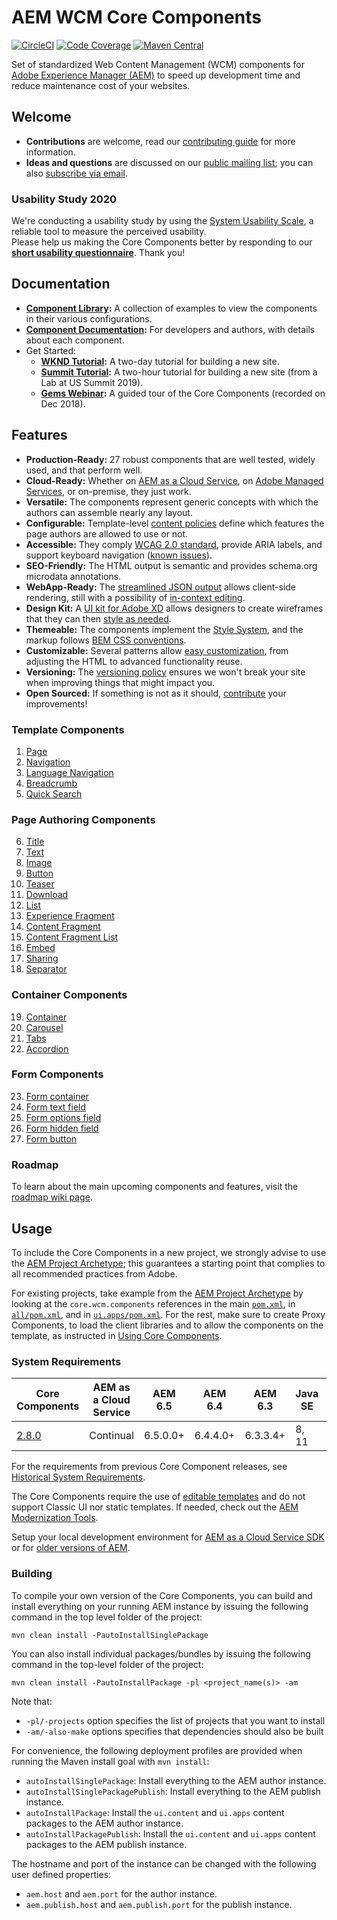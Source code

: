 # AEM WCM Core Components

[![CircleCI](https://circleci.com/gh/adobe/aem-core-wcm-components.svg?style=svg)](https://circleci.com/gh/adobe/aem-core-wcm-components)
[![Code Coverage](https://codecov.io/gh/adobe/aem-core-wcm-components/branch/master/graph/badge.svg)](https://codecov.io/gh/adobe/aem-core-wcm-components)
[![Maven Central](https://maven-badges.herokuapp.com/maven-central/com.adobe.cq/core.wcm.components.all/badge.svg)](https://maven-badges.herokuapp.com/maven-central/com.adobe.cq/core.wcm.components.all)

Set of standardized Web Content Management (WCM) components for [Adobe Experience Manager (AEM)](https://www.adobe.com/marketing/experience-manager.html) to speed up development time and reduce maintenance cost of your websites.

## Welcome

* **Contributions** are welcome, read our [contributing guide](CONTRIBUTING.md) for more information.
* **Ideas and questions** are discussed on our [public mailing list](https://groups.google.com/forum/#!forum/aem-core-components-dev); you can also [subscribe via email](mailto:aem-core-components-dev+subscribe@googlegroups.com).

### Usability Study 2020

We're conducting a usability study by using the [System Usability Scale](https://measuringu.com/sus/), a reliable tool to measure the perceived usability.  
Please help us making the Core Components better by responding to our **[short usability questionnaire](https://s2.userzoom.com/m/MSBDNTc1MlMxMDk1)**. Thank you!

## Documentation

* **[Component Library](https://www.adobe.com/go/aem_cmp_library):** A collection of examples to view the components in their various configurations.
* **[Component Documentation](https://docs.adobe.com/content/help/en/experience-manager-core-components/using/introduction.html):** For developers and authors, with details about each component.
* Get Started:
  - **[WKND Tutorial](https://docs.adobe.com/content/help/en/experience-manager-learn/getting-started-wknd-tutorial-develop/overview.html):** A two-day tutorial for building a new site.
  - **[Summit Tutorial](https://expleague.azureedge.net/labs/L767/index.html):** A two-hour tutorial for building a new site (from a Lab at US Summit 2019).
  - **[Gems Webinar](https://helpx.adobe.com/experience-manager/kt/eseminars/gems/AEM-Core-Components.html):** A guided tour of the Core Components (recorded on Dec 2018).

## Features

* **Production-Ready:** 27 robust components that are well tested, widely used, and that perform well.
* **Cloud-Ready:** Whether on [AEM as a Cloud Service](https://docs.adobe.com/content/help/en/experience-manager-cloud-service/landing/home.html), on [Adobe Managed Services](https://github.com/adobe/aem-project-archetype/tree/master/src/main/archetype/dispatcher.ams), or on-premise, they just work.
* **Versatile:** The components represent generic concepts with which the authors can assemble nearly any layout.
* **Configurable:** Template-level [content policies](https://docs.adobe.com/content/help/en/experience-manager-65/developing/platform/templates/page-templates-editable.html#content-policies) define which features the page authors are allowed to use or not.
* **Accessible:** They comply [WCAG 2.0 standard](https://www.w3.org/TR/WCAG20/), provide ARIA labels, and support keyboard navigation ([known issues](https://github.com/adobe/aem-core-wcm-components/issues?utf8=%E2%9C%93&q=is%3Aissue+is%3Aopen+accessibility+in%3Atitle)).
* **SEO-Friendly:** The HTML output is semantic and provides schema.org microdata annotations.
* **WebApp-Ready:** The [streamlined JSON output](https://docs.adobe.com/content/help/en/experience-manager-learn/foundation/development/develop-sling-model-exporter.html) allows client-side rendering, still with a possibility of [in-context editing](https://docs.adobe.com/content/help/en/experience-manager-learn/sites/spa-editor/spa-editor-framework-feature-video-use.html).
* **Design Kit:** A [UI kit for Adobe XD](https://docs.adobe.com/content/help/en/experience-manager-learn/getting-started-wknd-tutorial-develop/assets/overview/AEM_UI-kit_Wireframe.xd) allows designers to create wireframes that they can then [style as needed](https://docs.adobe.com/content/help/en/experience-manager-learn/getting-started-wknd-tutorial-develop/assets/overview/AEM_UI-kit_WKND.xd).
* **Themeable:** The components implement the [Style System](https://docs.adobe.com/content/help/en/experience-manager-65/developing/components/style-system.html), and the markup follows [BEM CSS conventions](http://getbem.com/).
* **Customizable:** Several patterns allow [easy customization](https://docs.adobe.com/content/help/en/experience-manager-core-components/using/developing/customizing.html), from adjusting the HTML to advanced functionality reuse.
* **Versioning:** The [versioning policy](https://github.com/adobe/aem-core-wcm-components/wiki/Versioning-policies) ensures we won't break your site when improving things that might impact you.
* **Open Sourced:** If something is not as it should, [contribute](CONTRIBUTING.md) your improvements!

### Template Components

1. [Page](content/src/content/jcr_root/apps/core/wcm/components/page/v2/page)
2. [Navigation](content/src/content/jcr_root/apps/core/wcm/components/navigation/v1/navigation)
3. [Language Navigation](content/src/content/jcr_root/apps/core/wcm/components/languagenavigation/v1/languagenavigation)
4. [Breadcrumb](content/src/content/jcr_root/apps/core/wcm/components/breadcrumb/v2/breadcrumb)
5. [Quick Search](content/src/content/jcr_root/apps/core/wcm/components/search/v1/search)

### Page Authoring Components

6. [Title](content/src/content/jcr_root/apps/core/wcm/components/title/v2/title)
7. [Text](content/src/content/jcr_root/apps/core/wcm/components/text/v2/text)
8. [Image](content/src/content/jcr_root/apps/core/wcm/components/image/v2/image)
9. [Button](content/src/content/jcr_root/apps/core/wcm/components/button/v1/button)
10. [Teaser](content/src/content/jcr_root/apps/core/wcm/components/teaser/v1/teaser)
11. [Download](content/src/content/jcr_root/apps/core/wcm/components/download/v1/download)
12. [List](content/src/content/jcr_root/apps/core/wcm/components/list/v2/list)
13. [Experience Fragment](content/src/content/jcr_root/apps/core/wcm/components/experiencefragment/v1/experiencefragment)
14. [Content Fragment](content/src/content/jcr_root/apps/core/wcm/components/contentfragment/v1/contentfragment)
15. [Content Fragment List](content/src/content/jcr_root/apps/core/wcm/components/contentfragmentlist/v1/contentfragmentlist)
16. [Embed](content/src/content/jcr_root/apps/core/wcm/components/embed/v1/embed)
17. [Sharing](content/src/content/jcr_root/apps/core/wcm/components/sharing/v1/sharing)
18. [Separator](content/src/content/jcr_root/apps/core/wcm/components/separator/v1/separator)

### Container Components

19. [Container](content/src/content/jcr_root/apps/core/wcm/components/container/v1/container)
20. [Carousel](content/src/content/jcr_root/apps/core/wcm/components/carousel/v1/carousel)
21. [Tabs](content/src/content/jcr_root/apps/core/wcm/components/tabs/v1/tabs)
22. [Accordion](content/src/content/jcr_root/apps/core/wcm/components/accordion/v1/accordion)

### Form Components

23. [Form container](content/src/content/jcr_root/apps/core/wcm/components/form/container/v2/container)
24. [Form text field](content/src/content/jcr_root/apps/core/wcm/components/form/text/v2/text)
25. [Form options field](content/src/content/jcr_root/apps/core/wcm/components/form/options/v2/options)
26. [Form hidden field](content/src/content/jcr_root/apps/core/wcm/components/form/hidden/v2/hidden)
27. [Form button](content/src/content/jcr_root/apps/core/wcm/components/form/button/v2/button)

### Roadmap

To learn about the main upcoming components and features, visit the [roadmap wiki page](https://github.com/adobe/aem-core-wcm-components/wiki).

## Usage

To include the Core Components in a new project, we strongly advise to use the [AEM Project Archetype](https://github.com/adobe/aem-project-archetype); this guarantees a starting point that complies to all recommended practices from Adobe.

For existing projects, take example from the [AEM Project Archetype](https://github.com/adobe/aem-project-archetype) by looking at the `core.wcm.components` references in the main [`pom.xml`](https://github.com/adobe/aem-project-archetype/blob/master/src/main/archetype/pom.xml), in [`all/pom.xml`](https://github.com/adobe/aem-project-archetype/blob/master/src/main/archetype/all/pom.xml), and in [`ui.apps/pom.xml`](https://github.com/adobe/aem-project-archetype/blob/master/src/main/archetype/ui.apps/pom.xml). For the rest, make sure to create Proxy Components, to load the client libraries and to allow the components on the template, as instructed in [Using Core Components](https://docs.adobe.com/content/help/en/experience-manager-core-components/using/get-started/using.html).

### System Requirements

Core Components | AEM as a Cloud Service | AEM 6.5 | AEM 6.4 | AEM 6.3 | Java SE | Maven
---------|---------|---------|---------|---------|---------|---------
[2.8.0](https://github.com/adobe/aem-core-wcm-components/releases/tag/core.wcm.components.reactor-2.8.0) | Continual | 6.5.0.0+ | 6.4.4.0+ | 6.3.3.4+ | 8, 11 | 3.3.9+

For the requirements from previous Core Component releases, see [Historical System Requirements](VERSIONS.md).

The Core Components require the use of [editable templates](https://docs.adobe.com/content/help/en/experience-manager-learn/sites/page-authoring/template-editor-feature-video-use.html) and do not support Classic UI nor static templates. If needed, check out the [AEM Modernization Tools](https://opensource.adobe.com/aem-modernize-tools/pages/tools.html).

Setup your local development environment for [AEM as a Cloud Service SDK](https://docs.adobe.com/content/help/en/experience-manager-learn/cloud-service/local-development-environment-set-up/overview.html) or for [older versions of AEM](https://docs.adobe.com/content/help/en/experience-manager-learn/foundation/development/set-up-a-local-aem-development-environment.html).

### Building

To compile your own version of the Core Components, you can build and install everything on your running AEM instance by issuing the following command in the top level folder of the project:

    mvn clean install -PautoInstallSinglePackage

You can also install individual packages/bundles by issuing the following command in the top-level folder of the project:

    mvn clean install -PautoInstallPackage -pl <project_name(s)> -am

Note that:
* `-pl/-projects` option specifies the list of projects that you want to install
* `-am/-also-make` options specifies that dependencies should also be built

For convenience, the following deployment profiles are provided when running the Maven install goal with `mvn install`:
* `autoInstallSinglePackage`: Install everything to the AEM author instance.
* `autoInstallSinglePackagePublish`: Install everything to the AEM publish instance.
* `autoInstallPackage`: Install the `ui.content` and `ui.apps` content packages to the AEM author instance.
* `autoInstallPackagePublish`: Install the `ui.content` and `ui.apps` content packages to the  AEM publish instance.

The hostname and port of the instance can be changed with the following user defined properties:
* `aem.host` and `aem.port` for the author instance.
* `aem.publish.host` and `aem.publish.port` for the publish instance.
